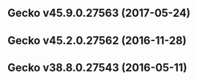 ## Gecko v45.9.0.27563 (2017-05-24)
## Gecko v45.2.0.27562 (2016-11-28)
## Gecko v38.8.0.27543 (2016-05-11)
